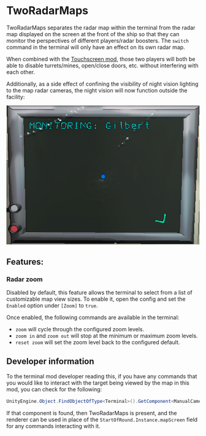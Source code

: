 # TwoRadarMaps
TwoRadarMaps separates the radar map within the terminal from the radar map displayed on the screen at the front of the ship so that they can monitor the perspectives of different players/radar boosters. The `switch` command in the terminal will only have an effect on its own radar map.

When combined with the [Touchscreen mod](https://thunderstore.io/c/lethal-company/p/TheDeadSnake/Touchscreen/), those two players will both be able to disable turrets/mines, open/close doors, etc. without interfering with each other.

Additionally, as a side effect of confining the visibility of night vision lighting to the map radar cameras, the night vision will now function outside the facility:

![Radar map view of outside the facility at night](https://raw.githubusercontent.com/Zaggy1024/LC_TwoRadarMaps/main/TwoRadarMaps/Package/outside_night.png)

## Features:

### Radar zoom
Disabled by default, this feature allows the terminal to select from a list of customizable map view sizes. To enable it, open the config and set the `Enabled` option under `[Zoom]` to `true`.

Once enabled, the following commands are available in the terminal:
- `zoom` will cycle through the configured zoom levels.
- `zoom in` and `zoom out` will stop at the minimum or maximum zoom levels.
- `reset zoom` will set the zoom level back to the configured default.

## Developer information
To the terminal mod developer reading this, if you have any commands that you would like to interact with the target being viewed by the map in this mod, you can check for the following:

```cs
UnityEngine.Object.FindObjectOfType<Terminal>().GetComponent<ManualCameraRenderer>();
```

If that component is found, then TwoRadarMaps is present, and the renderer can be used in place of the `StartOfRound.Instance.mapScreen` field for any commands interacting with it.